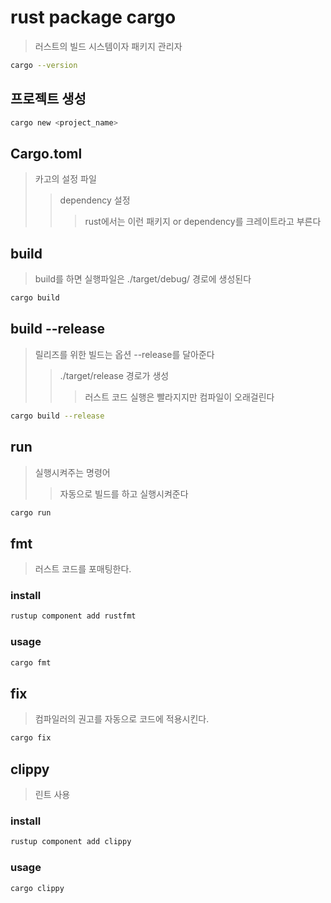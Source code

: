# rust package cargo

> 러스트의 빌드 시스템이자 패키지 관리자

```sh
cargo --version
```

## 프로젝트 생성

```sh
cargo new <project_name>
```

## Cargo.toml

> 카고의 설정 파일
>
> > dependency 설정
> >
> > > rust에서는 이런 패키지 or dependency를 크레이트라고 부른다

## build

> build를 하면 실행파일은 ./target/debug/ 경로에 생성된다

```sh
cargo build
```

## build --release

> 릴리즈를 위한 빌드는 옵션 --release를 달아준다
>
> > ./target/release 경로가 생성
> >
> > > 러스트 코드 실행은 빨라지지만 컴파일이 오래걸린다

```sh
cargo build --release
```

## run

> 실행시켜주는 명령어
>
> > 자동으로 빌드를 하고 실행시켜준다

```sh
cargo run
```

## fmt

> 러스트 코드를 포매팅한다.

### install

```sh
rustup component add rustfmt
```

### usage

```sh
cargo fmt
```

## fix

> 컴파일러의 권고를 자동으로 코드에 적용시킨다.

```sh
cargo fix
```

## clippy

> 린트 사용

### install

```sh
rustup component add clippy
```

### usage

```sh
cargo clippy
```

